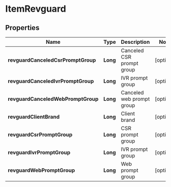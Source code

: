

# ItemRevguard


## Properties

| Name | Type | Description | Notes |
|------------ | ------------- | ------------- | -------------|
|**revguardCanceledCsrPromptGroup** | **Long** | Canceled CSR prompt group |  [optional] |
|**revguardCanceledIvrPromptGroup** | **Long** | IVR prompt group |  [optional] |
|**revguardCanceledWebPromptGroup** | **Long** | Canceled web prompt group |  [optional] |
|**revguardClientBrand** | **Long** | Client brand |  [optional] |
|**revguardCsrPromptGroup** | **Long** | CSR prompt group |  [optional] |
|**revguardIvrPromptGroup** | **Long** | IVR prompt group |  [optional] |
|**revguardWebPromptGroup** | **Long** | Web prompt group |  [optional] |



